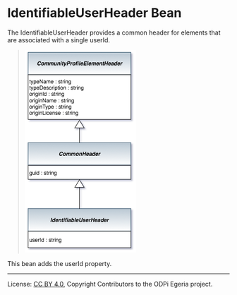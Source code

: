 <!-- SPDX-License-Identifier: CC-BY-4.0 -->
<!-- Copyright Contributors to the ODPi Egeria project. -->

# IdentifiableUserHeader Bean

The IdentifiableUserHeader provides a common header for elements
that are associated with a single userId.


> ![UML](community-profile-beans-IdentifiableUserHeader.png)

This bean adds the userId property.




----
License: [CC BY 4.0](https://creativecommons.org/licenses/by/4.0/),
Copyright Contributors to the ODPi Egeria project.